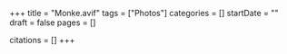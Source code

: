 +++
title = "Monke.avif"
tags = ["Photos"]
categories = []
startDate = ""
draft = false
pages = []

citations = []
+++
